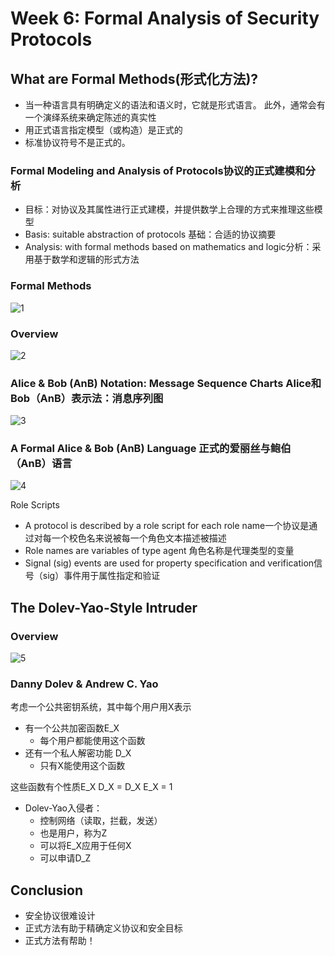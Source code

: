 # Week 6: Formal Analysis of Security Protocols

## What are Formal Methods(形式化方法)?

* 当一种语言具有明确定义的语法和语义时，它就是形式语言。 此外，通常会有一个演绎系统来确定陈述的真实性
* 用正式语言指定模型（或构造）是正式的
* 标准协议符号不是正式的。

### Formal Modeling and Analysis of Protocols协议的正式建模和分析

* 目标：对协议及其属性进行正式建模，并提供数学上合理的方式来推理这些模型
* Basis: suitable abstraction of protocols 基础：合适的协议摘要
* Analysis: with formal methods based on mathematics and logic分析：采用基于数学和逻辑的形式方法

### Formal Methods

![1]()

### Overview

![2]()

### Alice & Bob (AnB) Notation:  Message Sequence Charts Alice和Bob（AnB）表示法：消息序列图

![3]()

### A Formal Alice & Bob (AnB) Language 正式的爱丽丝与鲍伯（AnB）语言

![4]()

Role Scripts

* A protocol is described by a role script for each role  name一个协议是通过对每一个校色名来说被每一个角色文本描述被描述
* Role names are variables of type agent 角色名称是代理类型的变量
* Signal (sig) events are used for property specification  and verification信号（sig）事件用于属性指定和验证

## The Dolev-Yao-Style Intruder

### Overview

![5]()

### Danny Dolev & Andrew C. Yao

考虑一个公共密钥系统，其中每个用户用X表示

* 有一个公共加密函数E_X
  * 每个用户都能使用这个函数
* 还有一个私人解密功能 D_X
  * 只有X能使用这个函数

这些函数有个性质E_X D_X = D_X E_X = 1

* Dolev-Yao入侵者：
  * 控制网络（读取，拦截，发送）
  * 也是用户，称为Z
  * 可以将E_X应用于任何X
  * 可以申请D_Z

## Conclusion

* 安全协议很难设计
* 正式方法有助于精确定义协议和安全目标
* 正式方法有帮助！



